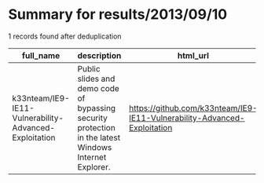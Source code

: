 
# Summary for results/2013/09/10
    
1 records found after deduplication

| full_name | description | html_url | matched_list | matched_count | pushed_at | size | stargazers_count | language | forks_count | vul_ids |
|-------------------------------------------------------|-------------------------------------------------------------------------------------------------------|--------------------------------------------------------------------------|----------------|-----------------|---------------------------|--------|--------------------|------------|---------------|-----------|
| k33nteam/IE9-IE11-Vulnerability-Advanced-Exploitation | Public slides and demo code of bypassing security protection in the latest Windows Internet Explorer. | https://github.com/k33nteam/IE9-IE11-Vulnerability-Advanced-Exploitation | ['exploit'] | 1 | 2013-09-10 04:58:26+00:00 | 1992 | 88 | nan | 46 | [] |
